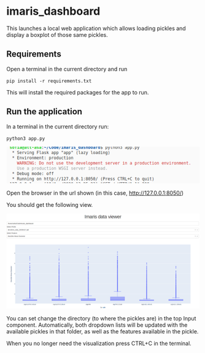 # imaris_dashboard

This launches a local web application which allows loading pickles and display a boxplot of those same pickles.

## Requirements

Open a terminal in the current directory and run

```
pip install -r requirements.txt
```

This will install the required packages for the app to run.

## Run the application 

In a terminal in the current directory run:
```
python3 app.py
```

![prompt](assets/prompt.png)

Open the browser in the url shown (in this case, http://127.0.0.1:8050/)

You should get the following view.

![view](assets/app_view.png)

You can set change the directory (to where the pickles are) in the top Input component. Automatically, both dropdown lists will be updated with the available pickles in that folder, as well as the features available in the pickle.

When you no longer need the visualization press CTRL+C in the terminal.


